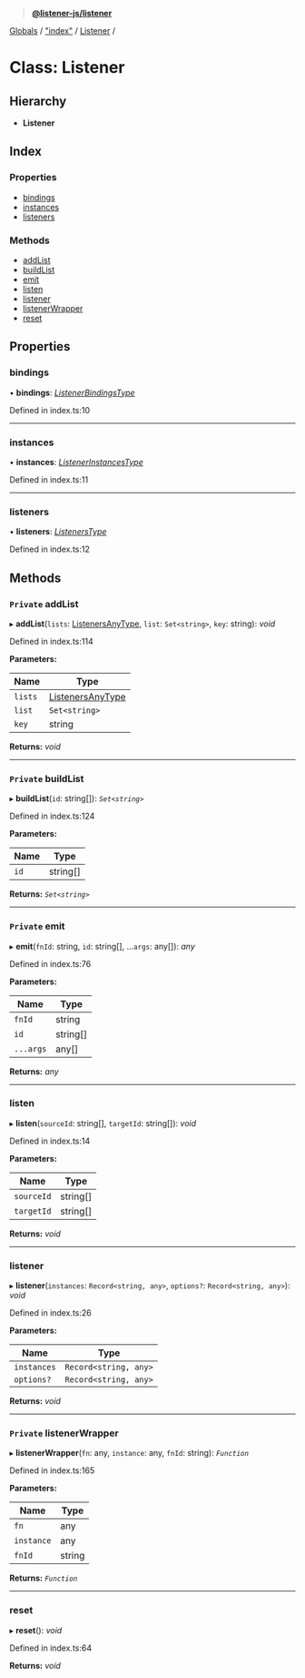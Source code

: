 > **[@listener-js/listener](../README.md)**

[Globals](../globals.md) / ["index"](../modules/_index_.md) / [Listener](_index_.listener.md) /

# Class: Listener

## Hierarchy

* **Listener**

## Index

### Properties

* [bindings](_index_.listener.md#bindings)
* [instances](_index_.listener.md#instances)
* [listeners](_index_.listener.md#listeners)

### Methods

* [addList](_index_.listener.md#private-addlist)
* [buildList](_index_.listener.md#private-buildlist)
* [emit](_index_.listener.md#private-emit)
* [listen](_index_.listener.md#listen)
* [listener](_index_.listener.md#listener)
* [listenerWrapper](_index_.listener.md#private-listenerwrapper)
* [reset](_index_.listener.md#reset)

## Properties

###  bindings

• **bindings**: *[ListenerBindingsType](../modules/_index_.md#listenerbindingstype)*

Defined in index.ts:10

___

###  instances

• **instances**: *[ListenerInstancesType](../modules/_index_.md#listenerinstancestype)*

Defined in index.ts:11

___

###  listeners

• **listeners**: *[ListenersType](../modules/_index_.md#listenerstype)*

Defined in index.ts:12

## Methods

### `Private` addList

▸ **addList**(`lists`: [ListenersAnyType](../modules/_index_.md#listenersanytype), `list`: `Set<string>`, `key`: string): *void*

Defined in index.ts:114

**Parameters:**

Name | Type |
------ | ------ |
`lists` | [ListenersAnyType](../modules/_index_.md#listenersanytype) |
`list` | `Set<string>` |
`key` | string |

**Returns:** *void*

___

### `Private` buildList

▸ **buildList**(`id`: string[]): *`Set<string>`*

Defined in index.ts:124

**Parameters:**

Name | Type |
------ | ------ |
`id` | string[] |

**Returns:** *`Set<string>`*

___

### `Private` emit

▸ **emit**(`fnId`: string, `id`: string[], ...`args`: any[]): *any*

Defined in index.ts:76

**Parameters:**

Name | Type |
------ | ------ |
`fnId` | string |
`id` | string[] |
`...args` | any[] |

**Returns:** *any*

___

###  listen

▸ **listen**(`sourceId`: string[], `targetId`: string[]): *void*

Defined in index.ts:14

**Parameters:**

Name | Type |
------ | ------ |
`sourceId` | string[] |
`targetId` | string[] |

**Returns:** *void*

___

###  listener

▸ **listener**(`instances`: `Record<string, any>`, `options?`: `Record<string, any>`): *void*

Defined in index.ts:26

**Parameters:**

Name | Type |
------ | ------ |
`instances` | `Record<string, any>` |
`options?` | `Record<string, any>` |

**Returns:** *void*

___

### `Private` listenerWrapper

▸ **listenerWrapper**(`fn`: any, `instance`: any, `fnId`: string): *`Function`*

Defined in index.ts:165

**Parameters:**

Name | Type |
------ | ------ |
`fn` | any |
`instance` | any |
`fnId` | string |

**Returns:** *`Function`*

___

###  reset

▸ **reset**(): *void*

Defined in index.ts:64

**Returns:** *void*